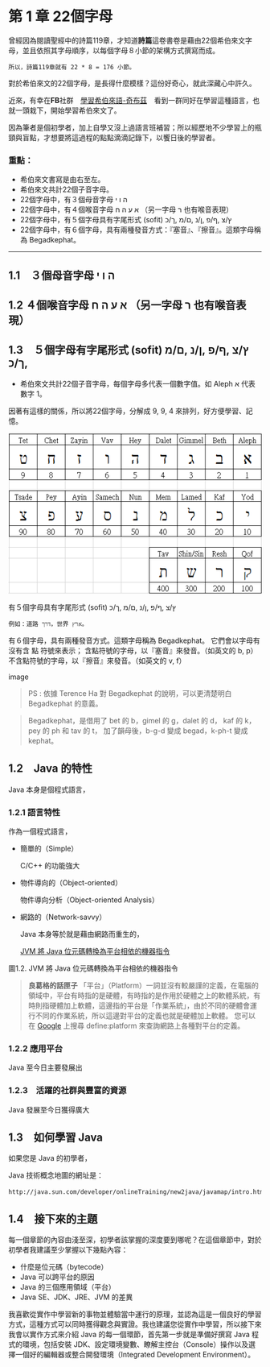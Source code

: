 # 第 1 章 22個字母 

曾經因為閱讀聖經中的詩篇119章，才知道**詩篇**這卷書卷是藉由22個希伯來文字母，並且依照其字母順序，以每個字母８小節的架構方式撰寫而成。

    所以，詩篇119章就有 22 * 8 = 176 小節。

對於希伯來文的22個字母，是長得什麼模樣？這份好奇心，就此深藏心中許久。

近來，有幸在**FB**社群　[學習希伯來語-奇布茲](https://www.facebook.com/groups/308100932705850/)　看到一群同好在學習這種語言，也就一頭栽下，開始學習希伯來文了。

因為筆者是個初學者，加上自學又沒上過語言班補習；所以經歷地不少學習上的瓶頸與盲點，才想要將這過程的點點滴滴記錄下，以饗日後的學習者。

### 重點：
- 希伯來文書寫是由右至左。
- 希伯來文共計22個子音字母。
- 22個字母中，有３個母音字母 ה ו י
- 22個字母中，有４個喉音字母 א ע ה ח （另一字母 ר 也有喉音表現）
- 22個字母中，有５個字母具有字尾形式 (sofit) ץ/צ ,ף/פ ,ן/נ ,ם/מ ,ך/כ
- 22個字母中，有６個字母，具有兩種發音方式：『塞音』、『擦音』。這類字母稱為 Begadkephat。



---------------
## 1.1　３個母音字母 ה ו י

## 1.2 ４個喉音字母 א ע ה ח  （另一字母 ר 也有喉音表現）

## 1.3　５個字母有字尾形式 (sofit) ץ/צ ,ף/פ ,ן/נ ,ם/מ ,ך/כ

- 希伯來文共計22個子音字母，每個字母多代表一個數字值。如 Aleph א 代表數字 1。

 因著有這樣的關係，所以將22個字母，分解成 9, 9, 4 來排列，好方便學習、記憶。

 ![image](../images/img01-01.png)

有５個字母具有字尾形式 (sofit) ץ/צ ,ף/פ ,ן/נ ,ם/מ ,ך/כ

    例如：道路 דרך，世界 ארץ。

有６個字母，具有兩種發音方式。這類字母稱為 Begadkephat。
它們會以字母有沒有含 點 符號來表示；
含點符號的字母，以『塞音』來發音。（如英文的 b, p）
不含點符號的字母，以『擦音』來發音。（如英文的 v, f）

image

> PS : 依據 Terence Ha 對 Begadkephat 的說明，可以更清楚明白 Begadkephat 的意義。

> Begadkephat，是借用了 bet 的 b，gimel 的 g，dalet 的 d，
kaf 的 k，pey 的 ph 和 tav 的 t，
加了韻母後，b-g-d 變成 begad，k-ph-t 變成 kephat。


## 1.2　Java 的特性

Java 本身是個程式語言，

### 1.2.1 語言特性

作為一個程式語言，

- 簡單的（Simple）

  C/C++ 的功能強大

- 物件導向的（Object-oriented）

    物件導向分析（Object-oriented Analysis）

- 網路的（Network-savvy）

    Java 本身等於就是藉由網路而重生的，
    
    [JVM 將 Java 位元碼轉換為平台相依的機器指令](../images/img01-02.png)
    [](../images/img01-02.png)

圖1.2. JVM 將 Java 位元碼轉換為平台相依的機器指令

> **良葛格的話匣子** 「平台」（Platform）一詞並沒有較嚴謹的定義，在電腦的領域中，平台有時指的是硬體，有時指的是作用於硬體之上的軟體系統，有時則指硬體加上軟體，這邊指的平台是「作業系統」，由於不同的硬體會運行不同的作業系統，所以這邊對平台的定義也就是硬體加上軟體。
您可以在 [Google](http://www.google.com/) 上搜尋 define:platform 來查詢網路上各種對平台的定義。

### 1.2.2 應用平台

Java 至今日主要發展出

### 1.2.3　活躍的社群與豐富的資源

Java 發展至今日獲得廣大

## 1.3　如何學習 Java

如果您是 Java 的初學者，

Java 技術概念地圖的網址是：
    
    http://java.sun.com/developer/onlineTraining/new2java/javamap/intro.html。

## 1.4　接下來的主題

每一個章節的內容由淺至深，初學者該掌握的深度要到哪呢？在這個章節中，對於初學者我建議至少掌握以下幾點內容：

- 什麼是位元碼（bytecode）
- Java 可以跨平台的原因
- Java 的三個應用領域（平台）
- Java SE、JDK、JRE、JVM 的差異

我喜歡從實作中學習新的事物並體驗當中運行的原理，並認為這是一個良好的學習方式，這種方式可以同時獲得觀念與實證。我也建議您從實作中學習，所以接下來我會以實作方式來介紹 Java 的每一個環節，首先第一步就是準備好撰寫 Java 程式的環境，包括安裝 JDK、設定環境變數、瞭解主控台（Console）操作以及選擇一個好的編輯器或整合開發環境（Integrated Development Environment）。
